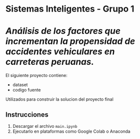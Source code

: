 # Sistemas Inteligentes - Grupo 1
# *Análisis de los factores que incrementan la propensidad de accidentes vehiculares en carreteras peruanas.*
El siguiente proyecto contiene:

- dataset
- codigo fuente

Utilizados para construir la solucion del proyecto final

## Instrucciones
1. Descargar el archivo `main.ipynb`
2. Ejecutarlo en plataformas como Google Colab o Anaconda
